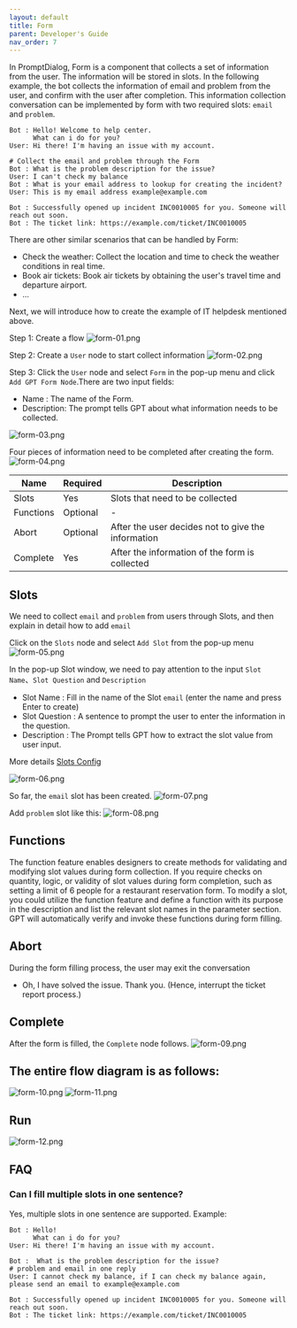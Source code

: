 ```yaml
---
layout: default
title: Form
parent: Developer's Guide
nav_order: 7
---
```

In PromptDialog, Form is a component that collects a set of information from the user. The information will be stored in slots. In the following example, the bot collects the information of email and problem from the user, and confirm with the user after completion. This information collection conversation can be implemented by form with two required slots: `email` and `problem`. 

```text
Bot : Hello! Welcome to help center.
      What can i do for you?
User: Hi there! I'm having an issue with my account.

# Collect the email and problem through the Form
Bot : What is the problem description for the issue?
User: I can't check my balance
Bot : What is your email address to lookup for creating the incident?
User: This is my email address example@example.com

Bot : Successfully opened up incident INC0010005 for you. Someone will reach out soon.
Bot : The ticket link: https://example.com/ticket/INC0010005
```
There are other similar scenarios that can be handled by Form:
- Check the weather: Collect the location and time to check the weather conditions in real time.
- Book air tickets: Book air tickets by obtaining the user's travel time and departure airport.
- ...

Next, we will introduce how to create the example of IT helpdesk mentioned above.

Step 1: Create a flow
![form-01.png](/assets/images/tutorial/form/form-01.png)

Step 2: Create a `User` node to start collect information
![form-02.png](/assets/images/tutorial/form/form-02.png)

Step 3: Click the `User` node and select `Form` in the pop-up menu and click `Add GPT Form Node`.There are two input fields:
- Name       : The name of the Form.
- Description: The prompt tells GPT about what information needs to be collected.

![form-03.png](/assets/images/tutorial/form/form-03.png)

Four pieces of information need to be completed after creating the form. 
![form-04.png](/assets/images/tutorial/form/form-04.png)

|  Name        | Required | Description                                             |
|--------------|----------|--------------------------------------------------------|
| Slots        |    Yes   | Slots that need to be collected                        |
| Functions   |    Optional    | - |
| Abort      |    Optional    | After the user decides not to give the information  |
| Complete      |    Yes   | After the information of the form is collected                      |
  
## Slots
We need to collect `email` and `problem` from users through Slots, and then explain in detail how to add `email`

Click on the `Slots` node and select `Add Slot` from the pop-up menu
![form-05.png](/assets/images/tutorial/form/form-05.png)

In the pop-up Slot window, we need to pay attention to the input `Slot Name`、`Slot Question` and `Description`
- Slot Name     : Fill in the name of the Slot `email` (enter the name and press Enter to create)
- Slot Question : A sentence to prompt the user to enter the information in the question.
- Description   : The Prompt tells GPT how to extract the slot value from user input.

More details [Slots Config](/docs/tutorial/slot_config/)

![form-06.png](/assets/images/tutorial/form/form-06.png)

So far, the `email` slot has been created.
![form-07.png](/assets/images/tutorial/form/form-07.png)

Add `problem` slot like this:
![form-08.png](/assets/images/tutorial/form/form-08.png)

## Functions
The function feature enables designers to create methods for validating and modifying slot values during form collection. If you require checks on quantity, logic, or validity of slot values during form completion, such as setting a limit of 6 people for a restaurant reservation form.
To modify a slot, you could utilize the function feature and define a function with its purpose in the description and list the relevant slot names in the parameter section. GPT will automatically verify and invoke these functions during form filling.

## Abort
During the form filling process, the user may exit the conversation
- Oh, I have solved the issue. Thank you. (Hence, interrupt the ticket report process.)

## Complete
After the form is filled, the `Complete` node follows.
![form-09.png](/assets/images/tutorial/form/form-09.png)

## The entire flow diagram is as follows:
![form-10.png](/assets/images/tutorial/form/form-10.png)
![form-11.png](/assets/images/tutorial/form/form-11.png)

## Run
![form-12.png](/assets/images/tutorial/form/form-12.png)


## FAQ

### Can I fill multiple slots in one sentence?
Yes, multiple slots in one sentence are supported.
Example: 
```text
Bot : Hello!
      What can i do for you?
User: Hi there! I'm having an issue with my account.

Bot :  What is the problem description for the issue?
# problem and email in one reply
User: I cannot check my balance, if I can check my balance again, please send an email to example@example.com

Bot : Successfully opened up incident INC0010005 for you. Someone will reach out soon.
Bot : The ticket link: https://example.com/ticket/INC0010005
```
